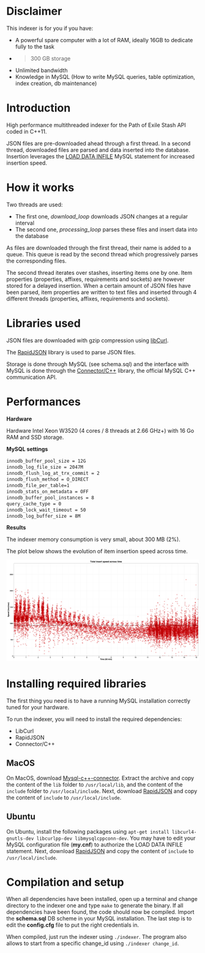 # Disclaimer

This indexer is for you if you have:
- A powerful spare computer with a lot of RAM, ideally 16GB to dedicate fully to the task
- > 300 GB storage
- Unlimited bandwidth
- Knowledge in MySQL (How to write MySQL queries, table optimization, index creation, db maintenance)

# Introduction

High performance multithreaded indexer for the Path of Exile Stash API coded in C++11.

JSON files are pre-downloaded ahead through a first thread. In a second thread, downloaded files are parsed and data inserted into the database. Insertion leverages the [LOAD DATA INFILE](http://dev.mysql.com/doc/refman/5.7/en/load-data.html) MySQL statement for increased insertion speed.

# How it works

Two threads are used: 

- The first one, *download_loop* downloads JSON changes at a regular interval
- The second one, *processing_loop* parses these files and insert data into the database

As files are downloaded through the first thread, their name is added to a queue. This queue is read by the second thread which progressively parses the corresponding files.

The second thread iterates over stashes, inserting items one by one. Item properties (properties, affixes, requirements and sockets) are however stored for a delayed insertion. When a certain amount of JSON files have been parsed, item properties are written to text files and inserted through 4 different threads (properties, affixes, requirements and sockets).

# Libraries used

JSON files are downloaded with gzip compression using [libCurl](https://curl.haxx.se/libcurl/).

The [RapidJSON](http://rapidjson.org/) library is used to parse JSON files.

Storage is done through MySQL (see schema.sql) and the interface with MySQL is done through the [Connector/C++](https://dev.mysql.com/downloads/connector/cpp/1.1.html) library, the official MySQL C++ communication API.

# Performances

**Hardware**

Hardware Intel Xeon W3520 (4 cores / 8 threads at 2.66 GHz+)	with 16 Go RAM and SSD storage.

**MySQL settings**

    innodb_buffer_pool_size = 12G
    innodb_log_file_size = 2047M
    innodb_flush_log_at_trx_commit = 2
    innodb_flush_method = O_DIRECT
    innodb_file_per_table=1
    innodb_stats_on_metadata = OFF
    innodb_buffer_pool_instances = 8
    query_cache_type = 0
    innodb_lock_wait_timeout = 50
    innodb_log_buffer_size = 8M

**Results**

The indexer memory consumption is very small, about 300 MB (2%).

The plot below shows the evolution of item insertion speed across time.

![alt](./bench.png)

# Installing required libraries

The first thing you need is to have a running MySQL installation correctly tuned for your hardware.

To run the indexer, you will need to install the required dependencies:

- LibCurl
- RapidJSON
- Connector/C++

## MacOS
On MacOS, download [Mysql-c++-connector](https://dev.mysql.com/downloads/connector/cpp/1.1.html). Extract the archive and copy the content of the `lib` folder to `/usr/local/lib`, and the content of the `include` folder to `/usr/local/include`. Next, download [RapidJSON](http://rapidjson.org/) and copy the content of `include` to `/usr/local/include`.

## Ubuntu
On Ubuntu, install the following packages using `apt-get install libcurl4-gnutls-dev libcurlpp-dev libmysqlcppconn-dev`. You may have to edit your MySQL configuration file (**my.cnf**) to authorize the LOAD DATA INFILE statement. Next, download [RapidJSON](http://rapidjson.org/) and copy the content of `include` to `/usr/local/include`.

# Compilation and setup

When all dependencies have been installed, open up a terminal and change directory to the indexer one and type `make` to generate the binary. If all dependencies have been found, the code should now be compiled. Import the **schema.sql** DB scheme in your MySQL installation. The last step is to edit the **config.cfg** file to put the right credentials in.

When compiled, just run the indexer using `./indexer`. The program also allows to start from a specific change_id using `./indexer change_id`.